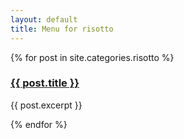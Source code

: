 ```yaml
---
layout: default
title: Menu for risotto
---
```


{% for post in site.categories.risotto %}
<h3><a href="{{ post.url | prepend: site.baseurl }}">{{ post.title }}</a></h3>
<p>{{ post.excerpt }}</p>
{% endfor %}